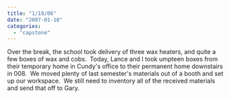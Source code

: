 ```yaml
---
title: "1/18/06"
date: "2007-01-18"
categories: 
  - "capstone"
---
```


Over the break, the school took delivery of three wax heaters, and quite a few boxes of wax and cobs.  Today, Lance and I took umpteen boxes from their temporary home in Cundy's office to their permanent home downstairs in 008.  We moved plenty of last semester's materials out of a booth and set up our workspace.  We still need to inventory all of the received materials and send that off to Gary.
